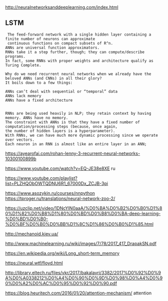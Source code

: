 <http://neuralnetworksanddeeplearning.com/index.html>

## LSTM
```
 The feed-forward network with a single hidden layer containing a finite number of neurons can approximate 
 continuous functions on compact subsets of R^n.
ANNs are universal function approximators. 
RNNs take it a step further, though; they can compute/describe programs. 
In fact, some RNNs with proper weights and architecture qualify as Turing Complete.
  
Why do we need recurrent neural networks when we already have the beloved ANNs (and CNNs) in all their glory?
It boils down to a few things:

ANNs can’t deal with sequential or “temporal” data
ANNs lack memory
ANNs have a fixed architecture  


RNNs are being used heavily in NLP; they retain context by having memory. ANNs have no memory.
The constraint with ANNs is that they have a fixed number of computation/processing steps (because, once again, 
the number of hidden layers is a hyperparameter). 
With RNNs, we can have much more dynamic processing since we operate over vectors. 
Each neuron in an RNN is almost like an entire layer in an ANN; 

``` 
 
<https://ayearofai.com/rohan-lenny-3-recurrent-neural-networks-10300100899b>

<https://www.youtube.com/watch?v=EQ-JE38e8XE> ru

<https://www.youtube.com/playlist?list=PLZHQObOWTQDNU6R1_67000Dx_ZCJB-3pi>

<https://www.asozykin.ru/courses/nnpython> 
<https://tproger.ru/translations/neural-network-zoo-2/>

<https://uzclip.net/video/1DNcYIN0aaA/%D0%BA%D0%B2%D0%B0%D1%80%D1%82%D0%B8%D1%80%D0%BD%D0%B8%D0%BA-deep-learning-%D0%BD%D0%B0-%D0%BF%D0%B0%D0%BB%D1%8C%D1%86%D0%B0%D1%85.html>

<http://mechanoid.kiev.ua/>

http://www.machinelearning.ru/wiki/images/7/78/2017_417_DrapakSN.pdf

<https://en.wikipedia.org/wiki/Long_short-term_memory>

<https://neural.wtf/floyd.html>

http://library.eltech.ru/files/vkr/2017/bakalavri/3382/2017%D0%92%D0%9A%D0%A0338212%D0%A4%D0%90%D0%9D%D0%98%D0%A4%D0%90%D0%A2%D0%AC%D0%95%D0%92%D0%90.pdf


<https://blog.heuritech.com/2016/01/20/attention-mechanism/> attention

